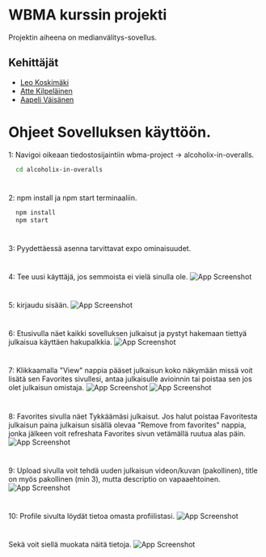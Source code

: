 # WBMA kurssin projekti
Projektin aiheena on medianvälitys-sovellus.
## Kehittäjät
- [Leo Koskimäki](https://github.com/Lekematti)
- [Atte Kilpeläinen](https://github.com/kurjaakoodia)
- [Aapeli Väisänen]()


# Ohjeet Sovelluksen käyttöön.
1: Navigoi oikeaan tiedostosijaintiin wbma-project -> alcoholix-in-overalls.
```bash
  cd alcoholix-in-overalls
```
####
#
2: npm install ja npm start terminaaliin.
```bash
  npm install 
  npm start
```
####
#
3: Pyydettäessä asenna tarvittavat expo ominaisuudet.
####
#
4: Tee uusi käyttäjä, jos semmoista ei vielä sinulla ole.
![App Screenshot](https://users.metropolia.fi/~leokos/%20Web-pohjaiset-mobiilisovellukset/project/demo%20pics/register.jpg)
####
#
5: kirjaudu sisään.
![App Screenshot](https://users.metropolia.fi/~leokos/%20Web-pohjaiset-mobiilisovellukset/project/demo%20pics/login.jpg)
####
#
6: Etusivulla näet kaikki sovelluksen julkaisut ja pystyt hakemaan tiettyä julkaisua käyttäen hakupalkkia.
![App Screenshot](https://users.metropolia.fi/~leokos/%20Web-pohjaiset-mobiilisovellukset/project/demo%20pics/home.jpg)
####
#
7: Klikkaamalla "View" nappia pääset julkaisun koko näkymään missä voit lisätä sen Favorites sivullesi, antaa julkaisulle avioinnin tai poistaa sen jos olet julkaisun omistaja.
![App Screenshot](https://users.metropolia.fi/~leokos/%20Web-pohjaiset-mobiilisovellukset/project/demo%20pics/single.jpg)
![App Screenshot](https://users.metropolia.fi/~leokos/%20Web-pohjaiset-mobiilisovellukset/project/demo%20pics/single2.jpg)

####
#
8: Favorites sivulla näet Tykkäämäsi julkaisut. Jos halut poistaa Favoritesta julkaisun paina julkaisun sisällä olevaa "Remove from favorites" nappia, jonka jälkeen voit refreshata Favorites sivun vetämällä ruutua alas päin.
![App Screenshot](https://users.metropolia.fi/~leokos/%20Web-pohjaiset-mobiilisovellukset/project/demo%20pics/favorites.jpg)
####
#
9: Upload sivulla voit tehdä uuden julkaisun videon/kuvan (pakollinen), title on myös pakollinen (min 3), mutta descriptio on vapaaehtoinen.
![App Screenshot](https://users.metropolia.fi/~leokos/%20Web-pohjaiset-mobiilisovellukset/project/demo%20pics/upload.jpg)
####
#
10: Profile sivulta löydät tietoa omasta profiilistasi.
![App Screenshot](https://users.metropolia.fi/~leokos/%20Web-pohjaiset-mobiilisovellukset/project/demo%20pics/profile.jpg)
#
Sekä voit siellä muokata näitä tietoja.
![App Screenshot](https://users.metropolia.fi/~leokos/%20Web-pohjaiset-mobiilisovellukset/project/demo%20pics/uptade-profile.jpg)

